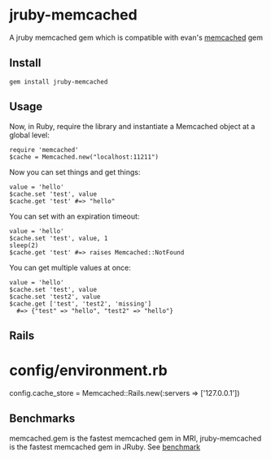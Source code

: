 # jruby-memcached

A jruby memcached gem which is compatible with evan's [memcached][0] gem

## Install

    gem install jruby-memcached

## Usage

Now, in Ruby, require the library and instantiate a Memcached object at
a global level:

    require 'memcached'
    $cache = Memcached.new("localhost:11211")

Now you can set things and get things:

    value = 'hello'
    $cache.set 'test', value
    $cache.get 'test' #=> "hello"

You can set with an expiration timeout:

    value = 'hello'
    $cache.set 'test', value, 1
    sleep(2)
    $cache.get 'test' #=> raises Memcached::NotFound

You can get multiple values at once:

    value = 'hello'
    $cache.set 'test', value
    $cache.set 'test2', value
    $cache.get ['test', 'test2', 'missing']
      #=> {"test" => "hello", "test2" => "hello"}

## Rails

  # config/environment.rb
  config.cache_store = Memcached::Rails.new(:servers => ['127.0.0.1'])

## Benchmarks

memcached.gem is the fastest memcached gem in MRI,
jruby-memcached is the fastest memcached gem in JRuby.
See [benchmark][1]

[0]: https://github.com/evan/memcached
[1]: https://github.com/aurorafeint/jruby-memcached/blob/master/benchmark.rb
